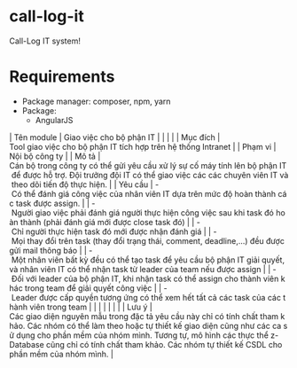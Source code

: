 # call-log-it
Call-Log IT system!

# Requirements
* Package manager: composer, npm, yarn
* Package:
  - AngularJS
  

| Tên module | Giao việc cho bộ phận IT |
|  |  |
| Mục đích | Tool giao việc cho bộ phận IT tích hợp trên hệ thống Intranet |
| Phạm vi | Nội bộ công ty |
| Mô tả | Cán bộ trong công ty có thể gửi yêu cầu xử lý sự cố máy tính lên bộ phận IT để được hỗ trợ. Đội trưởng đội IT có thể giao việc các các chuyên viên IT và theo dõi tiến độ thực hiện. |
| Yêu cầu | - Có thể đánh giá công việc của nhân viên IT dựa trên mức độ hoàn thành các task được assign. |
| - Người giao việc phải đánh giá người thực hiện công việc sau khi task đó hoàn thành (phải đánh giá mới được close task đó) |
| - Chỉ người thực hiện task đó mới được nhận đánh giá |
| - Mọi thay đổi trên task (thay đổi trạng thái, comment, deadline,...) đều được gửi mail thông báo |
| - Một nhân viên bất kỳ đều có thể tạo task để yêu cầu bộ phận IT giải quyết, và nhân viên IT có thể nhận task từ leader của team nếu được assign |
| - Đối với leader của bộ phận IT, khi nhận task có thể assign cho thành viên khác trong team để giải quyết công việc |
| - Leader được cấp quyền tương ứng có thể xem hết tất cả các task của các thành viên trong team |
|  |  |
|  |  |
| Lưu ý | Các giao diện nguyên mẫu trong đặc tả yêu cầu này chỉ có tính chất tham khảo. Các nhóm có thể làm theo hoặc tự thiết kế giao diện cũng như các ca sử dụng cho phần mềm của nhóm mình. Tương tự, mô hình các thực thể z-Database cũng chỉ có tính chất tham khảo. Các nhóm tự thiết kế CSDL cho phần mềm của nhóm mình. |
